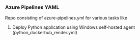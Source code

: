 ### Azure Pipelines YAML
Repo consisting of azure-pipelines.yml for various tasks like
1. Deploy Python application using Windows self-hosted agent (python_dockerhub_render.yml)
